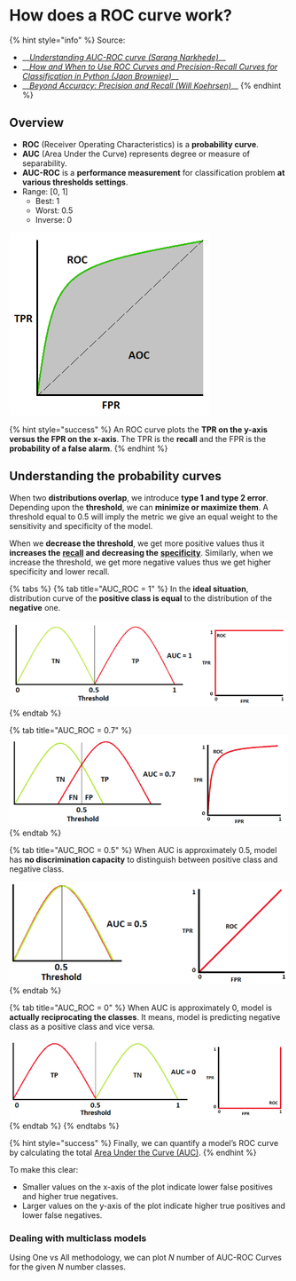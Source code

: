 # How does a ROC curve work?

{% hint style="info" %}
Source:

* \_\_[_Understanding AUC-ROC curve \(Sarang Narkhede\)_](https://towardsdatascience.com/understanding-auc-roc-curve-68b2303cc9c5)\_\_
* \_\_[_How and When to Use ROC Curves and Precision-Recall Curves for Classification in Python \(Jaon Browniee\)_](https://machinelearningmastery.com/roc-curves-and-precision-recall-curves-for-classification-in-python/)\_\_
* \_\_[_Beyond Accuracy: Precision and Recall \(Will Koehrsen\)_](https://towardsdatascience.com/beyond-accuracy-precision-and-recall-3da06bea9f6c)\_\_
{% endhint %}

## Overview

* **ROC** \(Receiver Operating Characteristics\) is a **probability curve**.
* **AUC** \(Area Under the Curve\) represents degree or measure of separability.
* **AUC-ROC** is a **performance measurement** for classification problem **at various thresholds settings**.
* Range: \[0, 1\]
  * Best: 1
  * Worst: 0.5
  * Inverse: 0

![Image courtesy: My Photoshopped Collection](../../.gitbook/assets/image%20%2835%29.png)

{% hint style="success" %}
An ROC curve plots the **TPR on the y-axis versus the FPR on the x-axis**. The TPR is the **recall** and the FPR is the **probability of a false alarm**.
{% endhint %}

## Understanding the probability curves

When two **distributions overlap**, we introduce **type 1 and type 2 error**. Depending upon the **threshold**, we can **minimize or maximize them**. A threshold equal to 0.5 will imply the metric we give an equal weight to the sensitivity and specificity of the model.

When we **decrease the threshold**, we get more positive values thus it **increases the** [**recall**](../ml-techniques/metrics.md#recall) **and decreasing the** [**specificity**](../ml-techniques/metrics.md#specificity). Similarly, when we increase the threshold, we get more negative values thus we get higher specificity and lower recall.

{% tabs %}
{% tab title="AUC\_ROC = 1" %}
In the **ideal situation**, distribution curve of the **positive class is equal** to the distribution of the **negative** one.

![](../../.gitbook/assets/image%20%2823%29.png)
{% endtab %}

{% tab title="AUC\_ROC = 0.7" %}
![](../../.gitbook/assets/image%20%286%29.png)
{% endtab %}

{% tab title="AUC\_ROC = 0.5" %}
When AUC is approximately 0.5, model has **no discrimination capacity** to distinguish between positive class and negative class.

![](../../.gitbook/assets/image%20%2869%29.png)
{% endtab %}

{% tab title="AUC\_ROC = 0" %}
When AUC is approximately 0, model is **actually reciprocating the classes**. It means, model is predicting negative class as a positive class and vice versa.

![](../../.gitbook/assets/image%20%2822%29.png)
{% endtab %}
{% endtabs %}

{% hint style="success" %}
 Finally, we can quantify a model’s ROC curve by calculating the total [Area Under the Curve \(AUC\)](https://en.wikipedia.org/wiki/Receiver_operating_characteristic#Area_under_the_curve).
{% endhint %}

To make this clear:

* Smaller values on the x-axis of the plot indicate lower false positives and higher true negatives.
* Larger values on the y-axis of the plot indicate higher true positives and lower false negatives.

### Dealing with multiclass models

Using One vs All methodology,  we can plot _N_ number of AUC-ROC Curves for the given _N_ number classes.

